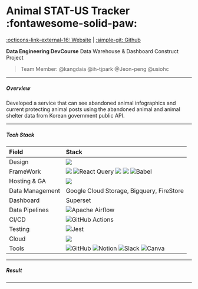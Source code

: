 # Animal STAT-US Tracker :fontawesome-solid-paw:
[:octicons-link-external-16: Website](https://strayanimal.web.app) | 
[:simple-git: Github](https://github.com/data-dev-course/project2-team1)

**Data Engineering DevCourse** 
Data Warehouse & Dashboard Construct Project
> Team Member: @kangdaia @ih-tjpark @Jeon-peng @usiohc
---
##### Overview

Developed a service that can see abandoned animal infographics and current protecting animal posts using the abandoned animal and animal shelter data from Korean government public API.

---
##### Tech Stack

| Field | Stack |
|:---|:---|
| Design | <img src="https://img.shields.io/badge/Adobe%20XD-470137?style=for-the-badge&logo=Adobe%20XD&logoColor=#FF61F6">  |
| FrameWork | <img src = "https://img.shields.io/badge/React-20232A?style=for-the-badge&logo=react&logoColor=61DAFB"> ![React Query](https://img.shields.io/badge/-React%20Query-FF4154?style=for-the-badge&logo=react%20query&logoColor=white) <img src = "https://img.shields.io/badge/Express.js-000000?style=for-the-badge&logo=express&logoColor=white">  <img src = "https://img.shields.io/badge/Chart.js-FF6384?style=for-the-badge&logo=chartdotjs&logoColor=white">  ![Babel](https://img.shields.io/badge/Babel-F9DC3e?style=for-the-badge&logo=babel&logoColor=black) |
| Hosting & GA | <img src = "https://img.shields.io/badge/firebase-ffca28?style=for-the-badge&logo=firebase&logoColor=black"> |
| Data Management | Google Cloud Storage, Bigquery, FireStore |
| Dashboard | Superset |
| Data Pipelines | ![Apache Airflow](https://img.shields.io/badge/Apache%20Airflow-017CEE?style=for-the-badge&logo=Apache%20Airflow&logoColor=white) |
| CI/CD | ![GitHub Actions](https://img.shields.io/badge/github%20actions-%232671E5.svg?style=for-the-badge&logo=githubactions&logoColor=white) |
| Testing | ![Jest](https://img.shields.io/badge/-jest-%23C21325?style=for-the-badge&logo=jest&logoColor=white) |
| Cloud | <img src = "https://img.shields.io/badge/Google_Cloud-4285F4?style=for-the-badge&logo=google-cloud&logoColor=white"> |
| Tools | ![GitHub](https://img.shields.io/badge/github-%23121011.svg?style=for-the-badge&logo=github&logoColor=white)  ![Notion](https://img.shields.io/badge/Notion-%23000000.svg?style=for-the-badge&logo=notion&logoColor=white)  ![Slack](https://img.shields.io/badge/Slack-4A154B?style=for-the-badge&logo=slack&logoColor=white)  ![Canva](https://img.shields.io/badge/Canva-%2300C4CC.svg?style=for-the-badge&logo=Canva&logoColor=white) |

---

##### Result

---